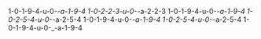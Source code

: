 1-0-1-9-4-u-0-_-a-1-9-4
1-0-2-2-3-u-0-_-a-2-2-3
1-0-1-9-4-u-0-_-a-1-9-4
1-0-2-5-4-u-0-_-a-2-5-4
1-0-1-9-4-u-0-_-a-1-9-4
1-0-2-5-4-u-0-_-a-2-5-4
1-0-1-9-4-u-0-_-a-1-9-4
